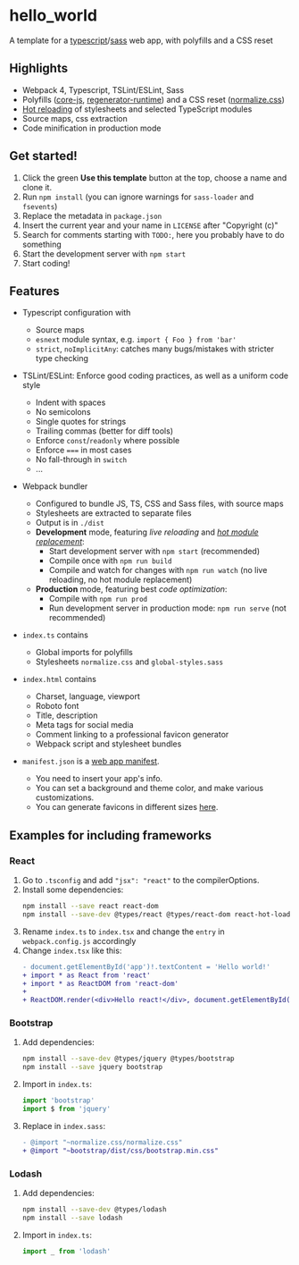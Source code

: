 # hello_world
A template for a [typescript](https://www.typescriptlang.org)/[sass](https://sass-lang.com) web app, with polyfills and a CSS reset

## Highlights

- Webpack 4, Typescript, TSLint/ESLint, Sass
- Polyfills ([core-js](https://github.com/zloirock/core-js), [regenerator-runtime](https://github.com/facebook/regenerator/tree/master/packages/regenerator-runtime)) and a CSS reset ([normalize.css](https://necolas.github.io/normalize.css/))
- [Hot reloading](https://webpack.js.org/concepts/hot-module-replacement) of stylesheets and selected TypeScript modules
- Source maps, css extraction
- Code minification in production mode

## Get started!

1. Click the green **Use this template** button at the top, choose a name and clone it.
2. Run `npm install` (you can ignore warnings for `sass-loader` and `fsevents`)
3. Replace the metadata in `package.json`
4. Insert the current year and your name in `LICENSE` after "Copyright (c)"
5. Search for comments starting with `TODO:`, here you probably have to do something
6. Start the development server with `npm start`
7. Start coding!

## Features

- Typescript configuration with
  - Source maps
  - `esnext` module syntax, e.g. `import { Foo } from 'bar'`
  - `strict`, `noImplicitAny`: catches many bugs/mistakes with stricter type checking

- TSLint/ESLint: Enforce good coding practices, as well as a uniform code style
  - Indent with spaces
  - No semicolons
  - Single quotes for strings
  - Trailing commas (better for diff tools)
  - Enforce `const`/`readonly` where possible
  - Enforce `===` in most cases
  - No fall-through in `switch`
  - ...

- Webpack bundler
  - Configured to bundle JS, TS, CSS and Sass files, with source maps
  - Stylesheets are extracted to separate files
  - Output is in `./dist`
  - **Development** mode, featuring _live reloading_ and _[hot module replacement](https://webpack.js.org/concepts/hot-module-replacement)_:
    - Start development server with `npm start` (recommended)
    - Compile once with `npm run build`
    - Compile and watch for changes with `npm run watch` (no live reloading, no hot module replacement)
  - **Production** mode, featuring best _code optimization_:
    - Compile with `npm run prod`
    - Run development server in production mode: `npm run serve` (not recommended)

- `index.ts` contains
  - Global imports for polyfills
  - Stylesheets `normalize.css` and `global-styles.sass`

- `index.html` contains
  - Charset, language, viewport
  - Roboto font
  - Title, description
  - Meta tags for social media
  - Comment linking to a professional favicon generator
  - Webpack script and stylesheet bundles

- `manifest.json` is a [web app manifest](https://developers.google.com/web/fundamentals/web-app-manifest).
  - You need to insert your app's info.
  - You can set a background and theme color, and make various customizations.
  - You can generate favicons in different sizes [here](https://realfavicongenerator.net/).

## Examples for including frameworks

### React

1. Go to `.tsconfig` and add `"jsx": "react"` to the compilerOptions.
2. Install some dependencies:
   ```bash
   npm install --save react react-dom
   npm install --save-dev @types/react @types/react-dom react-hot-loader
   ```
3. Rename `index.ts` to `index.tsx` and change the `entry` in `webpack.config.js` accordingly
4. Change `index.tsx` like this:
   ```diff
   - document.getElementById('app')!.textContent = 'Hello world!'
   + import * as React from 'react'
   + import * as ReactDOM from 'react-dom'
   +
   + ReactDOM.render(<div>Hello react!</div>, document.getElementById('app'))
   ```

### Bootstrap

1. Add dependencies:
   ```bash
   npm install --save-dev @types/jquery @types/bootstrap
   npm install --save jquery bootstrap
   ```
2. Import in `index.ts`:
   ```ts
   import 'bootstrap'
   import $ from 'jquery'
   ```
3. Replace in `index.sass`:
   ```diff
   - @import "~normalize.css/normalize.css"
   + @import "~bootstrap/dist/css/bootstrap.min.css"
   ```

### Lodash

1. Add dependencies:
   ```bash
   npm install --save-dev @types/lodash
   npm install --save lodash
   ```
2. Import in `index.ts`:
   ```ts
   import _ from 'lodash'
   ```
